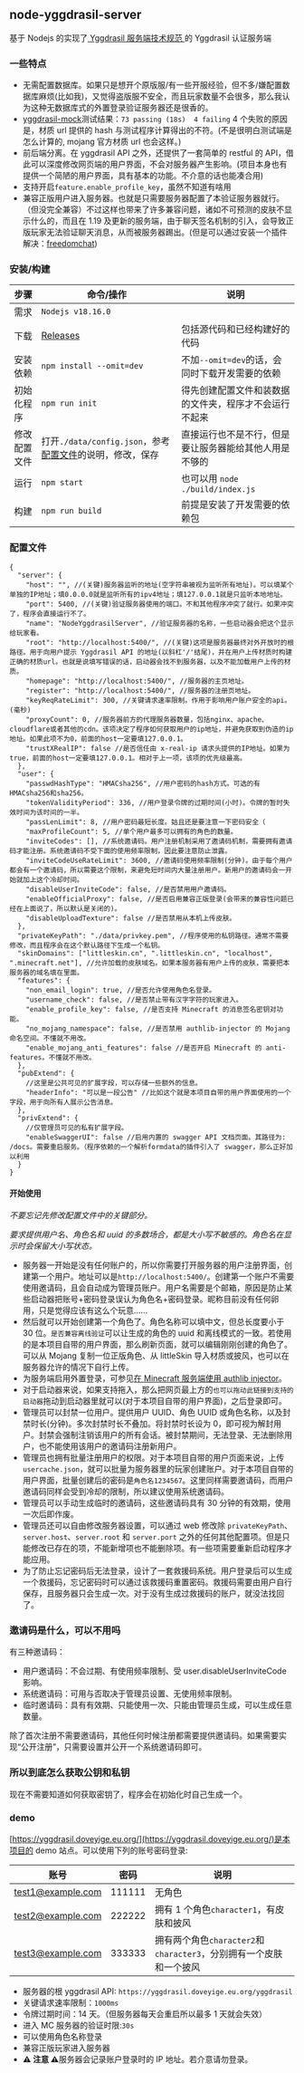 ## node-yggdrasil-server

基于 Nodejs 的实现了[ Yggdrasil 服务端技术规范 ](https://github.com/yushijinhun/authlib-injector/wiki/Yggdrasil-%E6%9C%8D%E5%8A%A1%E7%AB%AF%E6%8A%80%E6%9C%AF%E8%A7%84%E8%8C%83)的 Yggdrasil 认证服务端

### 一些特点

- 无需配置数据库。如果只是想开个原版服/有一些开服经验，但不多/嫌配置数据库麻烦(比如我)，又觉得盗版服不安全，而且玩家数量不会很多，那么我认为这种无数据库式的外置登录验证服务器还是很香的。
- [yggdrasil-mock](https://github.com/yushijinhun/yggdrasil-mock)测试结果：`73 passing (18s)  4 failing` 4 个失败的原因是，材质 url 提供的 hash 与测试程序计算得出的不符。(不是很明白测试端是怎么计算的, mojang 官方材质 url 也会这样。)
- 前后端分离。在 yggdrasil API 之外，还提供了一套简单的 restful 的 API，借此可以深度修改网页端的用户界面，不会对服务器产生影响。(项目本身也有提供一个简陋的用户界面，具有基本的功能。不介意的话也能凑合用)
- 支持开启`feature.enable_profile_key`，虽然不知道有啥用
- 兼容正版用户进入服务器。也就是只需要服务器配置了本验证服务器就行。（但没完全兼容）不过这样也带来了许多兼容问题，诸如不可预测的皮肤不显示什么的，而且在 1.19 及更新的服务端，由于聊天签名机制的引入，会导致正版玩家无法验证聊天消息，从而被服务器踢出。(但是可以通过安装一个插件解决：[freedomchat](https://modrinth.com/plugin/freedomchat))

### 安装/构建

| 步骤         | 命令/操作                                                             | 说明                                                   |
| ------------ | --------------------------------------------------------------------- | ------------------------------------------------------ |
| 需求         | `Nodejs v18.16.0`                                                     |                                                        |
| 下载         | [Releases](https://github.com/yige233/nodeYggdrasil/releases/)        | 包括源代码和已经构建好的代码                           |
| 安装依赖     | `npm install --omit=dev`                                              | 不加`--omit=dev`的话，会同时下载开发需要的依赖         |
| 初始化程序   | `npm run init`                                                        | 得先创建配置文件和装数据的文件夹，程序才不会运行不起来 |
| 修改配置文件 | 打开`./data/config.json`，参考[配置文件](#配置文件)的说明，修改，保存 | 直接运行也不是不行，但是要让服务器能给其他人用是不够的 |
| 运行         | `npm start`                                                           | 也可以用 `node ./build/index.js`                       |
| 构建         | `npm run build`                                                       | 前提是安装了开发需要的依赖包                           |

### 配置文件

```jsonc
{
  "server": {
    "host": "", //(关键)服务器监听的地址(空字符串被视为监听所有地址)。可以填某个单独的IP地址；填0.0.0.0就是监听所有的ipv4地址；填127.0.0.1就是只监听本地地址。
    "port": 5400, //(关键)验证服务器使用的端口。不和其他程序冲突了就行。如果冲突了，程序会直接运行不了。
    "name": "NodeYggdrasilServer", //验证服务器的名称，一些启动器会把这个显示给玩家看。
    "root": "http://localhost:5400/", //(关键)这项是服务器最终对外开放时的根路径。用于向用户提示 Yggdrasil API 的地址(以斜杠'/'结尾)，并在用户上传材质时构建正确的材质url。也就是说填写错误的话，启动器会找不到服务器，以及不能加载用户上传的材质。
    "homepage": "http://localhost:5400/", //服务器的主页地址。
    "register": "http://localhost:5400/", //服务器的注册页地址。
    "keyReqRateLimit": 300, //关键请求速率限制。作用于影响用户账户安全的api。(毫秒)
    "proxyCount": 0, //服务器前方的代理服务器数量，包括nginx、apache、cloudflare或者其他的cdn。该项决定了程序如何获取用户的ip地址，并避免获取到伪造的ip地址。如果此项不为0，前面的host一定要填127.0.0.1。
    "trustXRealIP": false //是否信任由 x-real-ip 请求头提供的IP地址。如果为true，前面的host一定要填127.0.0.1。相对于上一项，该项的优先级最高。
  },
  "user": {
    "passwdHashType": "HMACsha256", //用户密码的hash方式。可选的有HMACsha256和sha256。
    "tokenValidityPeriod": 336, //用户登录令牌的过期时间(小时)。令牌的暂时失效时间为该时间的一半。
    "passLenLimit": 8, //用户密码最短长度。姑且还是要注意一下密码安全（
    "maxProfileCount": 5, //单个用户最多可以拥有的角色的数量。
    "inviteCodes": [], //系统邀请码。用户注册机制采用了邀请码机制，需要拥有邀请码才能注册。系统邀请码不受下面的使用频率限制，因此要注意防止泄露。
    "inviteCodeUseRateLimit": 3600, //邀请码使用频率限制(分钟)。由于每个用户都会有一个邀请码，所以需要这个限制，来避免短时间内大量注册用户。新用户的邀请码会一开始就加上这个冷却时间。
    "disableUserInviteCode": false, //是否禁用用户邀请码。
    "enableOfficialProxy": false, //是否启用兼容正版登录(会带来的兼容性问题已经在上面说了，所以默认是关闭的)。
    "disableUploadTexture": false //是否禁用从本机上传皮肤。
  },
  "privateKeyPath": "./data/privkey.pem", //程序使用的私钥路径。通常不需要修改，而且程序会在这个默认路径下生成一个私钥。
  "skinDomains": ["littleskin.cn", ".littleskin.cn", "localhost", ".minecraft.net"], //允许加载的皮肤域名。如果本服务器有用户上传的皮肤，需要把本服务器的域名填在里面。
  "features": {
    "non_email_login": true, //是否允许使用角色名登录。
    "username_check": false, //是否禁止带有汉字字符的玩家进入。
    "enable_profile_key": false, //是否支持 Minecraft 的消息签名密钥对功能。
    "no_mojang_namespace": false, //是否禁用 authlib-injector 的 Mojang 命名空间。不懂就不用改。
    "enable_mojang_anti_features": false //是否开启 Minecraft 的 anti-features。不懂就不用改。
  },
  "pubExtend": {
    //这里是公共可见的扩展字段，可以存储一些额外的信息。
    "headerInfo": "可以是一段公告" //比如这个就是本项目自带的用户界面使用的一个字段，用于向所有人展示公告消息。
  },
  "privExtend": {
    //仅管理员可见的私有扩展字段。
    "enableSwaggerUI": false //启用内置的 swagger API 文档页面。其路径为: /docs。需要重启服务。（程序依赖的一个解析formdata的插件引入了 swagger，那么正好加以利用
  }
}
```

#### 开始使用

<i>不要忘记先修改配置文件中的关键部分。</i>

<i>要求提供用户名、角色名和 uuid 的多数场合，都是大小写不敏感的。角色名在显示时会保留大小写状态。</i>

- 服务器一开始是没有任何账户的，所以你需要打开服务器的用户注册界面，创建第一个用户。地址可以是`http://localhost:5400/`。创建第一个账户不需要使用邀请码，且会自动成为管理员账户。用户名需要是个邮箱，原因是防止某些启动器把账号+密码登录误认为角色名+密码登录。昵称目前没有任何卵用，只是觉得应该有这么个玩意……
- 然后就可以开始创建第一个角色了。角色名称可以填中文，但总长度要小于 30 位。`是否兼容离线验证`可以让生成的角色的 uuid 和离线模式的一致。若使用的是本项目自带的用户界面，那么刷新页面，就可以编辑刚刚创建的角色了。可以从 Mojang 复制一位正版角色、从 littleSkin 导入材质或披风，也可以在服务器允许的情况下自行上传。
- 为服务端启用外置登录，可参见[在 Minecraft 服务端使用 authlib injector](https://github.com/yushijinhun/authlib-injector/wiki/%E5%9C%A8-Minecraft-%E6%9C%8D%E5%8A%A1%E7%AB%AF%E4%BD%BF%E7%94%A8-authlib-injector)。
- 对于启动器来说，如果支持拖入，那么把网页最上方的`也可以拖动此链接到支持的启动器`拖动到启动器里就可以(对于本项目自带的用户界面)，之后登录即可。
- 管理员可以封禁一位用户。提供用户 UUID、角色 UUID 或角色名称，以及封禁时长(分钟)。多次封禁时长不叠加。将封禁时长设为 0，即可视为解封用户。封禁会强制注销该用户的所有会话。被封禁期间，无法登录、无法删除用户，也不能使用该用户的邀请码注册新用户。
- 管理员也拥有批量注册用户的权限。对于本项目自带的用户页面来说，上传`usercache.json`，就可以批量为服务器里的玩家创建账户。对于本项目自带的用户界面，批量创建后的密码是`角色名1234567`。这里同样需要邀请码，而用户邀请码同样会受到冷却的限制，所以建议使用系统邀请码。
- 管理员可以手动生成临时的邀请码，这些邀请码具有 30 分钟的有效期，使用一次后即作废。
- 管理员还可以自由修改服务器设置，可以通过 web 修改除 `privateKeyPath`、`server.host`、`server.root` 和 `server.port` 之外的任何其他配置项。但是只能修改已存在的项，不能新增项也不能删除项。有一些项需要重新启动程序才能应用。
- 为了防止忘记密码后无法登录，设计了一套救援码系统。用户登录后可以生成一个救援码，忘记密码时可以通过该救援码重置密码。救援码需要由用户自行保存，且服务器只会生成一次。对于没有生成过救援码的账户，就没法找回了。

### 邀请码是什么，可以不用吗

有三种邀请码：

- 用户邀请码：不会过期、有使用频率限制、受 user.disableUserInviteCode 影响。
- 系统邀请码：可用与否取决于管理员设置、无使用频率限制。
- 临时邀请码：具有有效期、只能使用一次、只能由管理员生成，可以生成任意数量。

除了首次注册不需要邀请码，其他任何时候注册都需要提供邀请码。如果需要实现“公开注册”，只需要设置并公开一个系统邀请码即可。

### 所以到底怎么获取公钥和私钥

现在不需要知道如何获取密钥了，程序会在初始化时自己生成一个。

### demo

[https://yggdrasil.doveyige.eu.org/](https://yggdrasil.doveyige.eu.org/)是本项目的 demo 站点。可以使用下列的账号密码登录:

| 账号              | 密码   | 说明                                                               |
| ----------------- | ------ | ------------------------------------------------------------------ |
| test1@example.com | 111111 | 无角色                                                             |
| test2@example.com | 222222 | 拥有 1 个角色`character1`，有皮肤和披风                            |
| test3@example.com | 333333 | 拥有两个角色`character2`和`character3`，分别拥有一个皮肤和一个披风 |

- 服务器的根 yggdrasil API: `https://yggdrasil.doveyige.eu.org/yggdrasil`
- 关键请求速率限制：`1000ms`
- 令牌过期时间：14 天。（但服务器每天会重启所以最多 1 天就会失效）
- 进入 MC 服务器的验证时限:`30s`
- 可以使用角色名称登录
- 兼容正版玩家进入服务器
- **⚠️ 注意 ⚠️**服务器会记录账户登录时的 IP 地址。若介意请勿登录。
